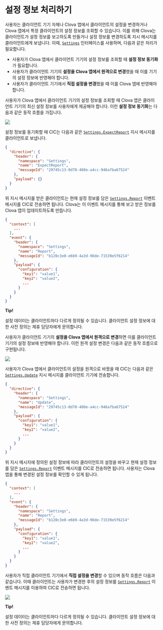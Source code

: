# 설정 정보 처리하기

사용자는 클라이언트 기기 자체나 Clova 앱에서 클라이언트의 설정을 변경하거나 Clova 앱에서 특정 클라이언트의 설정 정보를 조회할 수 있습니다. 이를 위해 Clova는 클라이언트가 설정 정보를 보고하도록 만들거나 설정 정보를 변경하도록 지시 메시지를 클라이언트에게 보냅니다. 이때, [`Settings`](/Develop/References/MessageInterfaces/Settings.md) 인터페이스를 사용하며, 다음과 같은 처리가 필요합니다.

* 사용자가 Clova 앱에서 클라이언트 기기의 설정 정보를 조회할 때 **설정 정보 동기화**가 필요합니다.
* 사용자가 클라이언트 기기의 **설정을 Clova 앱에서 원격으로 변경**했을 때 이를 기기의 설정 정보에 반영해야 합니다.
* 사용자가 클라이언트 기기에서 **직접 설정을 변경**했을 때 이를 Clova 앱에 반영해야 합니다.

사용자가 Clova 앱에서 클라이언트 기기의 설정 정보를 조회할 때 Clova 앱은 클라이언트 기기의 최신 설정 정보를 사용자에게 제공해야 합니다. 이런 **설정 정보 동기화**는 다음과 같은 동작 흐름을 가집니다.

![](/Develop/Assets/Images/CIC_Settings_Synchronize_Settings_Info.svg)

설정 정보를 동기화할 때 CIC는 다음과 같은 [`Settings.ExpectReport`](/Develop/References/MessageInterfaces/Settings.md#ExpectReport) 지시 메시지를 클라이언트로 보냅니다.

```json
{
  "directive": {
    "header": {
      "namespace": "Settings",
      "name": "ExpectReport",
      "messageId": "29745c13-0d70-408e-a4cc-946afba67524"
    },
    "payload": {}
  }
}
```

위 지시 메시지를 받은 클라이언트는 현재 설정 정보를 담은 [`Settings.Report`](/Develop/References/MessageInterfaces/Settings.md#Report) 이벤트 메시지를 CIC로 전송하면 됩니다. Clova는 이 이벤트 메시지를 통해 보고 받은 정보를 Clova 앱이 업데이트하도록 만듭니다.

```json
{
  "context": [
    ...
  ],
  "event": {
    "header": {
      "namespace": "Settings",
      "name": "Report",
      "messageId": "b120c3e0-e6b9-4a3d-96de-71539e5f6214"
    },
    "payload": {
      "configuration": {
        "key1": "value1",
        "key2": "value2",
        ...
      }
    }
  }
}
```

<div class="tip">
  <p><strong>Tip!</strong></p>
  <p>설정 데이터는 클라이언트마다 다르게 정의될 수 있습니다. 클라이언트 설정 정보에 대한 사전 정의는 제휴 담당자에게 문의합니다.</p>
</div>

사용자가 클라이언트 기기의 **설정을 Clova 앱에서 원격으로 변경**하면 이를 클라이언트 기기의 설정 정보에 반영해야 합니다. 이런 원격 설정 변경은 다음과 같은 동작 흐름으로 구현됩니다.

![](/Develop/Assets/Images/CIC_Settings_Change_Settings_Via_Clova_App.svg)

사용자가 Clova 앱에서 클라이언트의 설정을 원격으로 바꿨을 때 CIC는 다음과 같은 [`Settings.Update`](/Develop/References/MessageInterfaces/Settings.md#Update) 지시 메시지를 클라이언트 기기에 전송합니다.

```json
{
  "directive": {
    "header": {
      "namespace": "Settings",
      "name": "Update",
      "messageId": "29745c13-0d70-408e-a4cc-946afba67524"
    },
    "payload": {
      "configuration": {
        "key1": "value1",
        "key2": "value2",
        ...
      }
    }
  }
}
```

위 지시 메시지에 정의된 설정 정보에 따라 클라이언트의 설정을 바꾸고 현재 설정 정보를 담은 [`Settings.Report`](/Develop/References/MessageInterfaces/Settings.md#Report) 이벤트 메시지를 CIC로 전송하면 됩니다. 사용자는 Clova 앱을 통해 변경된 설정 정보를 확인할 수 있게 됩니다.

```json
{
  "context": [
    ...
  ],
  "event": {
    "header": {
      "namespace": "Settings",
      "name": "Report",
      "messageId": "b120c3e0-e6b9-4a3d-96de-71539e5f6214"
    },
    "payload": {
      "configuration": {
        "key1": "value1",
        "key2": "value2",
        ...
      }
    }
  }
}
```

사용자가 직접 클라이언트 기기에서 **직접 설정을 변경**할 수 있으며 동작 흐름은 다음과 같습니다. 이때 클라이언트는 사용자가 변경한 후의 설정 정보를 [`Settings.Report`](/Develop/References/MessageInterfaces/Settings.md#Report) 이벤트 메시지를 이용하여 CIC로 전송하면 됩니다.

![](/Develop/Assets/Images/CIC_Settings_Change_Settings_On_Device.svg)

<div class="tip">
  <p><strong>Tip!</strong></p>
  <p>설정 데이터는 클라이언트마다 다르게 정의될 수 있습니다. 클라이언트 설정 정보에 대한 사전 정의는 제휴 담당자에게 문의합니다.</p>
</div>
